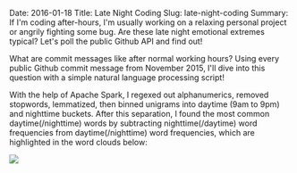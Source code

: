 Date: 2016-01-18
Title: Late Night Coding
Slug: late-night-coding
Summary:  If I'm coding after-hours, I'm usually working on a relaxing personal project or angrily fighting some bug. Are these late night emotional extremes typical? Let's poll the public Github API and find out!
 
What are commit messages like after normal working hours?  Using every public Github commit message from November 2015, I'll 
dive into this question with a simple natural language processing script! 
 
With the help of Apache Spark, I regexed out alphanumerics, removed stopwords, lemmatized, then binned unigrams
into daytime (9am to 9pm) and nighttime buckets. After this separation, 
I found the most common daytime(/nighttime) words by subtracting nighttime(/daytime) word frequencies from daytime(/nighttime) 
word frequencies, which are highlighted in the word clouds below: 
  
<img src="/assets/2016/late-night-coding/late-night-coding.jpg" style='margin-top:10px;display:block;margin:auto;'>